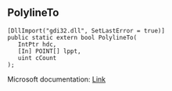 ## PolylineTo

```
[DllImport("gdi32.dll", SetLastError = true)]
public static extern bool PolylineTo(
   IntPtr hdc,
   [In] POINT[] lppt,
   uint cCount
);
```

Microsoft documentation: [Link](https://docs.microsoft.com/en-us/windows/win32/api/wingdi/nf-wingdi-polylineto)
